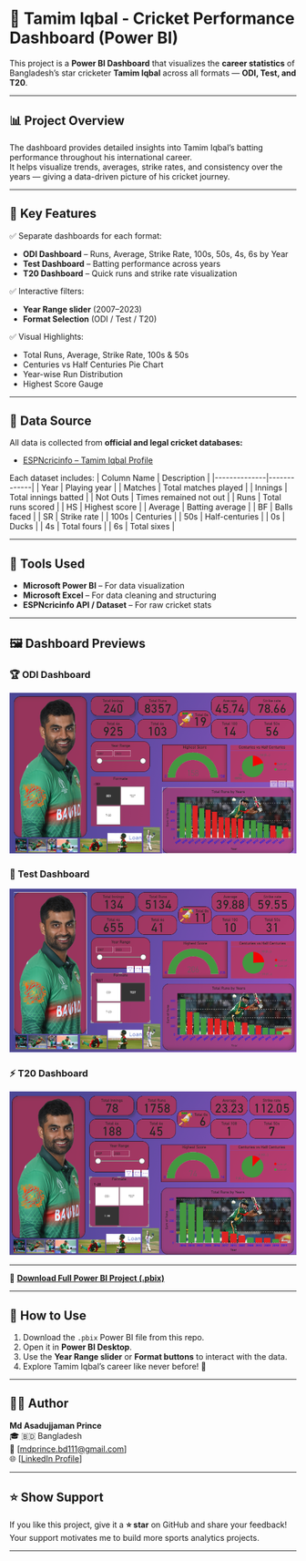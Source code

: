 
# 🏏 Tamim Iqbal - Cricket Performance Dashboard (Power BI)

This project is a **Power BI Dashboard** that visualizes the **career statistics** of Bangladesh’s star cricketer **Tamim Iqbal** across all formats — **ODI, Test, and T20**.

---

## 📊 Project Overview

The dashboard provides detailed insights into Tamim Iqbal’s batting performance throughout his international career.  
It helps visualize trends, averages, strike rates, and consistency over the years — giving a data-driven picture of his cricket journey.

---

## 🎯 Key Features

✅ Separate dashboards for each format:
- **ODI Dashboard** – Runs, Average, Strike Rate, 100s, 50s, 4s, 6s by Year  
- **Test Dashboard** – Batting performance across years  
- **T20 Dashboard** – Quick runs and strike rate visualization  

✅ Interactive filters:
- **Year Range slider** (2007–2023)  
- **Format Selection** (ODI / Test / T20)  

✅ Visual Highlights:
- Total Runs, Average, Strike Rate, 100s & 50s  
- Centuries vs Half Centuries Pie Chart  
- Year-wise Run Distribution  
- Highest Score Gauge  

---

## 🧩 Data Source

All data is collected from **official and legal cricket databases:**

- [ESPNcricinfo – Tamim Iqbal Profile](https://www.espncricinfo.com/cricketers/tamim-iqbal-56194)

Each dataset includes:
| Column Name | Description |
|--------------|-------------|
| Year | Playing year |
| Matches | Total matches played |
| Innings | Total innings batted |
| Not Outs | Times remained not out |
| Runs | Total runs scored |
| HS | Highest score |
| Average | Batting average |
| BF | Balls faced |
| SR | Strike rate |
| 100s | Centuries |
| 50s | Half-centuries |
| 0s | Ducks |
| 4s | Total fours |
| 6s | Total sixes |

---

## 🧠 Tools Used

- **Microsoft Power BI** – For data visualization  
- **Microsoft Excel** – For data cleaning and structuring  
- **ESPNcricinfo API / Dataset** – For raw cricket stats  

---

## 🖼️ Dashboard Previews

### 🏆 ODI Dashboard
![ODI Dashboard](https://github.com/mdprince007/Tamim-Iqbal-Cricket-Dashboard/blob/main/odi.png)

### 🧱 Test Dashboard
![Test Dashboard](https://github.com/mdprince007/Tamim-Iqbal-Cricket-Dashboard/blob/main/test.png)

### ⚡ T20 Dashboard
![T20 Dashboard](https://github.com/mdprince007/Tamim-Iqbal-Cricket-Dashboard/blob/main/t20.png)

---
🎯 [**Download Full Power BI Project (.pbix)**](https://github.com/mdprince007/Tamim-Iqbal-Cricket-Dashboard/blob/main/Tamim_iqbal.pbix)

---
## 🚀 How to Use

1. Download the `.pbix` Power BI file from this repo.  
2. Open it in **Power BI Desktop**.  
3. Use the **Year Range slider** or **Format buttons** to interact with the data.  
4. Explore Tamim Iqbal’s career like never before! 🏏

---

## 👨‍💻 Author

**Md Asadujjaman Prince**  
🎓  🇧🇩 Bangladesh  
📧 [mdprince.bd111@gmail.com]  
🌐 [[LinkedIn Profile](https://www.linkedin.com/in/mdasadujjamanprince/)]

---

## ⭐ Show Support

If you like this project, give it a **⭐ star** on GitHub and share your feedback!  
Your support motivates me to build more sports analytics projects.

---


